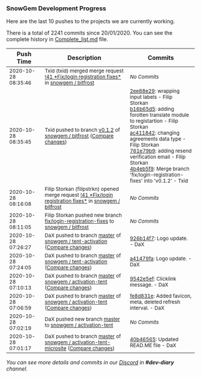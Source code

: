 
### SnowGem Development Progress

Here are the last 10 pushes to the projects we are currently working.

There is a total of 2241 commits since 20/01/2020. You can see the complete history in
 [Complete_list.md](Complete_list.md) file.

| Push Time | Description | Commits |
| --- | --- | --- |
| <sub>2020-10-28 08:35:46</sub> | <sub>Txid (txid) merged merge request [\!41 \*Fix/login registration fixes\*](https://gitlab.com/snowgem/bitfrost/-/merge_requests/41) in [snowgem / bitfrost](https://gitlab.com/snowgem/bitfrost)</sub> | <sub>_No Commits_</sub> |
| <sub>2020-10-28 08:35:45</sub> | <sub>Txid pushed to branch [v0\.1\.2](https://gitlab.com/snowgem/bitfrost/commits/v0.1.2) of [snowgem / bitfrost](https://gitlab.com/snowgem/bitfrost) ([Compare changes](https://gitlab.com/snowgem/bitfrost/compare/358cee3488e66b3fece75beeb143961a89a8a280...4b4eb5f932aa6b0512722f337fe251927547f768))</sub> | <sub>[2ee88e29](https://gitlab.com/snowgem/bitfrost/-/commit/2ee88e29046df3721f541ba246236af4b903d7a8): wrapping input labels - Filip Storkan<br>[b16b65d5](https://gitlab.com/snowgem/bitfrost/-/commit/b16b65d5ee224309c36b946cb1ba5c5ebbd9b4b7): adding forotten translate module to registartion - Filip Storkan<br>[ac411842](https://gitlab.com/snowgem/bitfrost/-/commit/ac41184262cac020eda15240c02a1bcf7a80abe5): changing agreements data type - Filip Storkan<br>[761e79b9](https://gitlab.com/snowgem/bitfrost/-/commit/761e79b9e7b633726503cd4e64787a5059ebb4b3): adding resend verification email - Filip Storkan<br>[4b4eb5f9](https://gitlab.com/snowgem/bitfrost/-/commit/4b4eb5f932aa6b0512722f337fe251927547f768): Merge branch 'fix/login-registration-fixes' into 'v0.1.2' - Txid</sub> |
| <sub>2020-10-28 08:16:08</sub> | <sub>Filip Storkan (filipstrkn) opened merge request [\!41 \*Fix/login registration fixes\*](https://gitlab.com/snowgem/bitfrost/-/merge_requests/41) in [snowgem / bitfrost](https://gitlab.com/snowgem/bitfrost)</sub> | <sub>_No Commits_</sub> |
| <sub>2020-10-28 08:11:05</sub> | <sub>Filip Storkan pushed new branch [fix/login\-registration\-fixes](https://gitlab.com/snowgem/bitfrost/commits/fix/login-registration-fixes) to [snowgem / bitfrost](https://gitlab.com/snowgem/bitfrost)</sub> | <sub>_No Commits_</sub> |
| <sub>2020-10-28 07:26:27</sub> | <sub>DaX pushed to branch [master](https://gitlab.com/snowgem/snowpay-activation/commits/master) of [snowgem / tent\-activation](https://gitlab.com/snowgem/snowpay-activation) ([Compare changes](https://gitlab.com/snowgem/snowpay-activation/compare/a41479fa860e89e2ec8580eaa1d9d72a140bebbb...926b14f75ab8aa5c52244e946eeb7a2f0af3487b))</sub> | <sub>[926b14f7](https://gitlab.com/snowgem/snowpay-activation/-/commit/926b14f75ab8aa5c52244e946eeb7a2f0af3487b): Logo update. - DaX</sub> |
| <sub>2020-10-28 07:24:05</sub> | <sub>DaX pushed to branch [master](https://gitlab.com/snowgem/snowpay-activation/commits/master) of [snowgem / tent\-activation](https://gitlab.com/snowgem/snowpay-activation) ([Compare changes](https://gitlab.com/snowgem/snowpay-activation/compare/437d3a5a597baad6d0b44227b39990aa18ea3053...a41479fa860e89e2ec8580eaa1d9d72a140bebbb))</sub> | <sub>[a41479fa](https://gitlab.com/snowgem/snowpay-activation/-/commit/a41479fa860e89e2ec8580eaa1d9d72a140bebbb): Logo update. - DaX</sub> |
| <sub>2020-10-28 07:10:13</sub> | <sub>DaX pushed to branch [master](https://gitlab.com/snowgem/activation-tent/commits/master) of [snowgem / activation\-tent](https://gitlab.com/snowgem/activation-tent) ([Compare changes](https://gitlab.com/snowgem/activation-tent/compare/fe8d831e735ddde5f77d33d032195dc5e2ab4a3d...9542e5ef6a9994eb30457acdeb5bf11598c7549c))</sub> | <sub>[9542e5ef](https://gitlab.com/snowgem/activation-tent/-/commit/9542e5ef6a9994eb30457acdeb5bf11598c7549c): Clicklink message. - DaX</sub> |
| <sub>2020-10-28 07:06:59</sub> | <sub>DaX pushed to branch [master](https://gitlab.com/snowgem/activation-tent/commits/master) of [snowgem / activation\-tent](https://gitlab.com/snowgem/activation-tent) ([Compare changes](https://gitlab.com/snowgem/activation-tent/compare/b6abed1b9ae84a8beceb15fe5b1af0e56663fdb7...fe8d831e735ddde5f77d33d032195dc5e2ab4a3d))</sub> | <sub>[fe8d831e](https://gitlab.com/snowgem/activation-tent/-/commit/fe8d831e735ddde5f77d33d032195dc5e2ab4a3d): Added favicon, meta, deleted refresh interval. - DaX</sub> |
| <sub>2020-10-28 07:02:19</sub> | <sub>DaX pushed new branch [master](https://gitlab.com/snowgem/activation-tent/commits/master) to [snowgem / activation\-tent](https://gitlab.com/snowgem/activation-tent)</sub> | <sub>_No Commits_</sub> |
| <sub>2020-10-28 07:01:17</sub> | <sub>DaX pushed to branch [master](https://gitlab.com/snowgem/activation-tent-microsite/commits/master) of [snowgem / activation\-tent\-microsite](https://gitlab.com/snowgem/activation-tent-microsite) ([Compare changes](https://gitlab.com/snowgem/activation-tent-microsite/compare/4860cd4d119efca84060d53d33aede72741377db...40b46565d26cb581a76ad07c34e214d09bf5a906))</sub> | <sub>[40b46565](https://gitlab.com/snowgem/activation-tent-microsite/-/commit/40b46565d26cb581a76ad07c34e214d09bf5a906): Updated READ.ME file - DaX</sub> |

_You can see more details and commits in our [Discord](https://discord.gg/zumGnbg) in **#dev-diary** channel._
